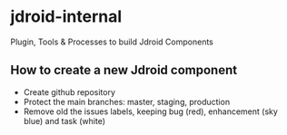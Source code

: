 # jdroid-internal
Plugin, Tools &amp; Processes to build Jdroid Components

## How to create a new Jdroid component

* Create github repository
* Protect the main branches: master, staging, production
* Remove old the issues labels, keeping bug (red), enhancement (sky blue) and task (white)

